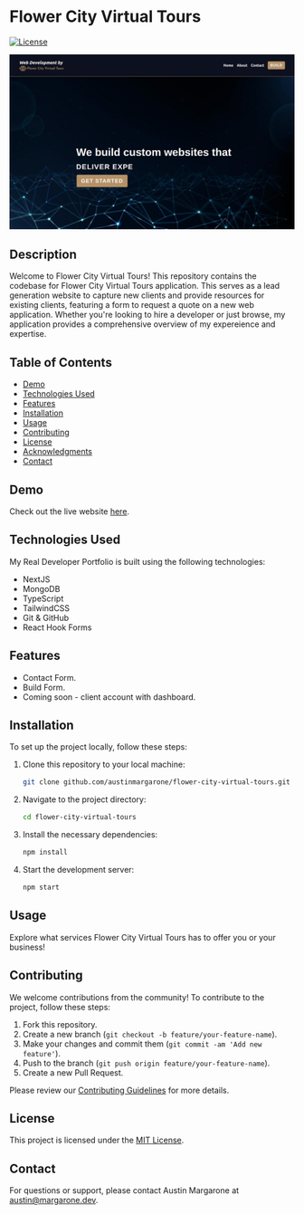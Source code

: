 # Flower City Virtual Tours

[![License](https://img.shields.io/badge/license-MIT-blue.svg)](LICENSE)

![Preview Image](preview.png)

## Description

Welcome to Flower City Virtual Tours! This repository contains the codebase for Flower City Virtual Tours application. This serves as a lead generation website to capture new clients and provide resources for existing clients, featuring a form to request a quote on a new web application. Whether you're looking to hire a developer or just browse, my application provides a comprehensive overview of my expereience and expertise.

## Table of Contents

- [Demo](#demo)
- [Technologies Used](#technologies-used)
- [Features](#features)
- [Installation](#installation)
- [Usage](#usage)
- [Contributing](#contributing)
- [License](#license)
- [Acknowledgments](#acknowledgments)
- [Contact](#contact)

## Demo

Check out the live website [here](https://fcvt.dev/).

## Technologies Used

My Real Developer Portfolio is built using the following technologies:

- NextJS
- MongoDB
- TypeScript
- TailwindCSS
- Git & GitHub
- React Hook Forms
  
## Features

- Contact Form.
- Build Form.
- Coming soon - client account with dashboard.

## Installation

To set up the project locally, follow these steps:

1. Clone this repository to your local machine:

   ```bash
   git clone github.com/austinmargarone/flower-city-virtual-tours.git
   ```

2. Navigate to the project directory:

   ```bash
   cd flower-city-virtual-tours
   ```

3. Install the necessary dependencies:

   ```bash
   npm install
   ```

4. Start the development server:

   ```bash
   npm start
   ```

## Usage

Explore what services Flower City Virtual Tours has to offer you or your business!

## Contributing

We welcome contributions from the community! To contribute to the project, follow these steps:

1. Fork this repository.
2. Create a new branch (`git checkout -b feature/your-feature-name`).
3. Make your changes and commit them (`git commit -am 'Add new feature'`).
4. Push to the branch (`git push origin feature/your-feature-name`).
5. Create a new Pull Request.

Please review our [Contributing Guidelines](CONTRIBUTING.md) for more details.

## License

This project is licensed under the [MIT License](LICENSE).


## Contact

For questions or support, please contact Austin Margarone at austin@margarone.dev.
